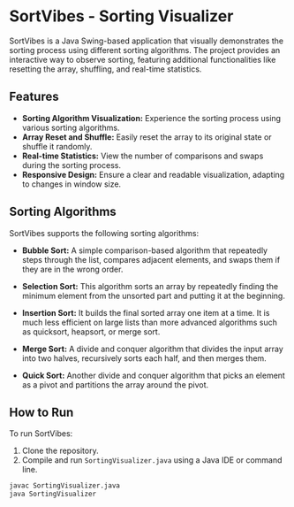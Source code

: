 # SortVibes - Sorting Visualizer

SortVibes is a Java Swing-based application that visually demonstrates the sorting process using different sorting algorithms. The project provides an interactive way to observe sorting, featuring additional functionalities like resetting the array, shuffling, and real-time statistics.

## Features

- **Sorting Algorithm Visualization:** Experience the sorting process using various sorting algorithms.
- **Array Reset and Shuffle:** Easily reset the array to its original state or shuffle it randomly.
- **Real-time Statistics:** View the number of comparisons and swaps during the sorting process.
- **Responsive Design:** Ensure a clear and readable visualization, adapting to changes in window size.

## Sorting Algorithms

SortVibes supports the following sorting algorithms:

- **Bubble Sort:** A simple comparison-based algorithm that repeatedly steps through the list, compares adjacent elements, and swaps them if they are in the wrong order.

- **Selection Sort:** This algorithm sorts an array by repeatedly finding the minimum element from the unsorted part and putting it at the beginning.

- **Insertion Sort:** It builds the final sorted array one item at a time. It is much less efficient on large lists than more advanced algorithms such as quicksort, heapsort, or merge sort.

- **Merge Sort:** A divide and conquer algorithm that divides the input array into two halves, recursively sorts each half, and then merges them.

- **Quick Sort:** Another divide and conquer algorithm that picks an element as a pivot and partitions the array around the pivot.

## How to Run

To run SortVibes:

1. Clone the repository.
2. Compile and run `SortingVisualizer.java` using a Java IDE or command line.

```bash
javac SortingVisualizer.java
java SortingVisualizer
